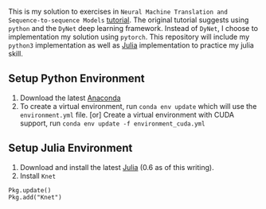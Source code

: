 This is my solution to exercises in `Neural Machine Translation and Sequence-to-sequence Models` [tutorial](https://arxiv.org/abs/1703.01619
). The original tutorial suggests using `python` and the `DyNet` deep learning framework. Instead of `DyNet`, I choose to implementation my solution using `pytorch`. This repository will include my `python3` implementation as well as [Julia](https://julialang.org) implementation to practice my julia skill.

Setup Python Environment
------------------------
1. Download the latest [Anaconda](https://anaconda.org/)
2. To create a virtual environment, run `conda env update` which will use the `environment.yml` file.
[or] Create a virtual environment with CUDA support, run `conda env update -f environment_cuda.yml`

Setup Julia Environment
-----------------------
1. Download and install the latest [Julia](https://julialang.org) (0.6 as of this writing).
2. Install `Knet`

```
Pkg.update()
Pkg.add("Knet")
```
